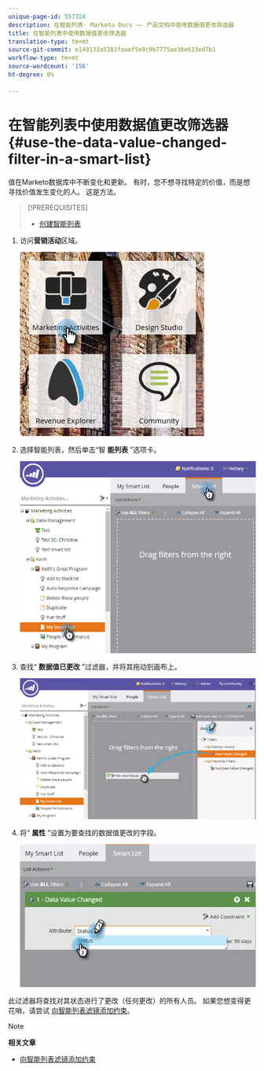 ```yaml
---
unique-page-id: 557324
description: 在智能列表- Marketo Docs —— 产品文档中使用数据值更改筛选器
title: 在智能列表中使用数据值更改筛选器
translation-type: tm+mt
source-git-commit: e149133a5383faaef5e9c9b7775ae36e633ed7b1
workflow-type: tm+mt
source-wordcount: '156'
ht-degree: 0%

---
```



# 在智能列表中使用数据值更改筛选器 {#use-the-data-value-changed-filter-in-a-smart-list}

值在Marketo数据库中不断变化和更新。 有时，您不想寻找特定的价值，而是想寻找价值发生变化的人。 这是方法。

>[!PREREQUISITES]
>
>* [创建智能列表](../../../../product-docs/core-marketo-concepts/smart-lists-and-static-lists/creating-a-smart-list/create-a-smart-list.md)

>



1. 访问**营销活动**区域。

   ![](assets/ma.png)

1. 选择智能列表，然后单击“智 **能列表** ”选项卡。

   ![](assets/two-1.png)

1. 查找“ **数据值已更改** ”过滤器，并将其拖动到画布上。

   ![](assets/three-1.png)

1. 将“ **属性** ”设置为要查找的数据值更改的字段。

   ![](assets/four.png)

此过滤器将查找对其状态进行了更改（任何更改）的所有人员。 如果您想变得更花哨，请尝试 [向智能列表滤镜添加约束](add-a-constraint-to-a-smart-list-filter.md)。

>[!NOTE]
>
>**相关文章**
>
>* [向智能列表滤镜添加约束](add-a-constraint-to-a-smart-list-filter.md)

>



